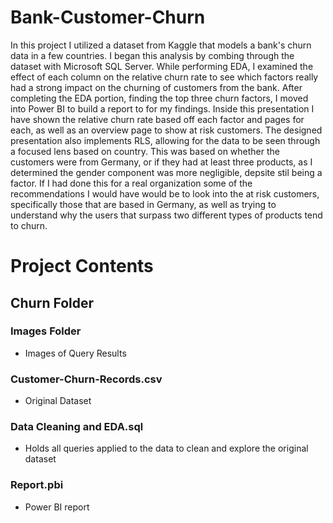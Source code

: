 # Bank-Customer-Churn

In this project I utilized a dataset from Kaggle that models a bank's churn data in a few countries. I began this analysis by combing through the dataset with Microsoft SQL Server.
While performing EDA, I examined the effect of each column on the relative churn rate to see which factors really had a strong impact on the churning of customers from the bank.
After completing the EDA portion, finding the top three churn factors, I moved into Power BI to build a report to for my findings. Inside this presentation I have shown the relative 
churn rate based off each factor and pages for each, as well as an overview page to show at risk customers. The designed presentation also implements RLS, allowing for the data to 
be seen through a focused lens based on country. This was based on whether the customers were from Germany, or if they had at least three products, as I determined the gender component
was more negligible, depsite stil being a factor. If I had done this for a real organization some of the recommendations I would have would be to look into the at risk customers, 
specifically those that are based in Germany, as well as trying to understand why the users that surpass two different types of products tend to churn.

# Project Contents

## Churn Folder

### Images Folder
- Images of Query Results

### Customer-Churn-Records.csv
- Original Dataset

### Data Cleaning and EDA.sql
- Holds all queries applied to the data to clean and explore the original dataset

### Report.pbi
- Power BI report

